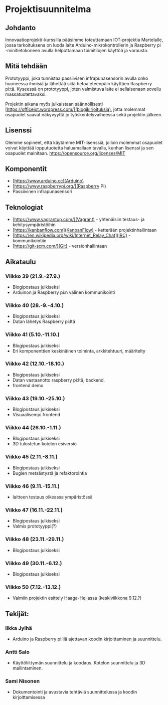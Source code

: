 # Projektisuunnitelma


## Johdanto

Innovaatioprojekti-kurssilla pääsimme toteuttamaan IOT-projektia Martelalle, jossa tarkoituksena on luoda laite Arduino-mikrokontrollerin ja Raspberry pi -minitietokoneen avulla helpottamaan toimitilojen käyttöä ja varausta.

## Mitä tehdään

Prototyyppi, joka tunnistaa passiivisen infrapunasensorin avulla onko huoneessa  ihmisiä ja lähettää siitä tietoa eteenpäin käyttäen Raspberry pi:tä.
Kyseessä on prototyyppi, joten valmistuva laite ei sellaisenaan sovellu massatuotettavaksi.

Projektin aikana myös julkaistaan säännöllisesti [https://officeiot.wordpress.com/](blogikirjoituksia), jotta molemmat osapuolet saavat näkyvyyttä jo työskentelyvaiheessa sekä projektin jälkeen.

## Lisenssi

Olemme sopineet, että käytämme MIT-lisenssiä, jolloin molemmat osapuolet voivat käyttää lopputuotetta haluamallaan tavalla, kunhan lisenssi ja sen osapuolet mainitaan. https://opensource.org/licenses/MIT 

## Komponentit

* [https://www.arduino.cc](Arduino)
* [https://www.raspberrypi.org/](Raspberry Pi)
* Passiivinen infrapunasensori

## Teknologiat

* [https://www.vagrantup.com/](Vagrant) - yhtenäisiin testaus- ja kehitysympäristöihin
* [https://kanbanflow.com](KanbanFlow) - ketterään projektinhallintaan
* [https://en.wikipedia.org/wiki/Internet_Relay_Chat](IRC) - kommunikointiin
* [https://git-scm.com/](Git) - versionhallintaan

## Aikataulu

### Viikko 39 (21.9.-27.9.)
* Blogipostaus julkiseksi
* Arduinon ja Raspberry pi:n välinen kommunikointi

### Viikko 40 (28.-9.-4.10.)
* Blogipostaus julkiseksi
* Datan lähetys Raspberry pi:ltä 
### Viikko 41 (5.10.-11.10.)
* Blogipostaus julkiseksi
* Eri komponenttien keskinäinen toiminta, arkkitehtuuri, määritelty
### Viikko 42 (12.10.-18.10.)
* Blogipostaus julkiseksi
* Datan vastaanotto raspberry pi:ltä, backend. 
* frontend demo
### Viikko 43 (19.10.-25.10.)
* Blogipostaus julkiseksi
* Visuaalisempi frontend
### Viikko 44 (26.10.-1.11.)
* Blogipostaus julkiseksi
* 3D tulostetun kotelon esiversio
### Viikko 45 (2.11.-8.11.)
* Blogipostaus julkiseksi
* Bugien metsästystä ja refaktorointia
### Viikko 46 (9.11.-15.11.)
* laitteen testaus oikeassa ympäristössä
### Viikko 47 (16.11.-22.11.)
* Blogipostaus julkiseksi
* Valmis prototyyppi(?)
### Viikko 48 (23.11.-29.11.)
* Blogipostaus julkiseksi
### Viikko 49 (30.11.-6.12.)
* Blogipostaus julkiseksi
### Viikko 50 (7.12.-13.12.)
* Valmiin projektin esittely Haaga-Heliassa (keskiviikkona 9.12.?)


## Tekijät:

### Ilkka Jylhä
* Arduino ja Raspberry pi:llä ajettavan koodin kirjoittaminen ja suunnittelu.
### Antti Salo
* Käyttöliittymän suunnittelu ja koodaus. Kotelon suunnittelu ja 3D mallintaminen. 
### Sami Nisonen
* Dokumentointi ja avustavia tehtäviä suunnittelussa ja koodin kirjoittamisessa

